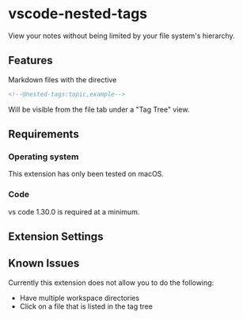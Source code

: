 # vscode-nested-tags

View your notes without being limited by your file system's hierarchy.

## Features

Markdown files with the directive

```markdown
<!--@nested-tags:topic,example-->
```

Will be visible from the file tab under a "Tag Tree" view.

## Requirements

### Operating system

This extension has only been tested on macOS.

### Code

vs code 1.30.0 is required at a minimum.

## Extension Settings

## Known Issues

Currently this extension does not allow you to do the following:

- Have multiple workspace directories
- Click on a file that is listed in the tag tree
